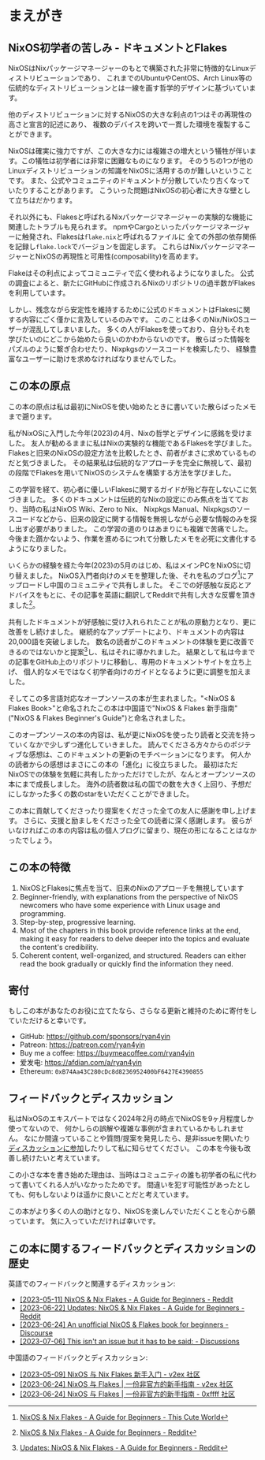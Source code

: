 # まえがき

## NixOS初学者の苦しみ - ドキュメントとFlakes

NixOSはNixパッケージマネージャーのもとで構築された非常に特徴的なLinuxディストリビューションであり、
これまでのUbuntuやCentOS、Arch Linux等の伝統的なディストリビューションとは一線を画す哲学的デザインに基づいています。

他のディストリビューションに対するNixOSの大きな利点の1つはその再現性の高さと宣言的記述にあり、
複数のデバイスを跨いで一貫した環境を複製することができます。

NixOSは確実に強力ですが、この大きな力には複雑さの増大という犠牲が伴います。この犠牲は初学者には非常に困難なものになります。
そのうちの1つが他のLinuxディストリビューションの知識をNixOSに活用するのが難しいということです。
また、公式やコミュニティのドキュメントが分散していたり古くなっていたりすることがあります。
こういった問題はNixOSの初心者に大きな壁として立ちはだかります。

それ以外にも、Flakesと呼ばれるNixパッケージマネージャーの実験的な機能に関連したトラブルも見られます。
npmやCargoといったパッケージマネージャーに触発され、Flakesは`flake.nix`と呼ばれるファイルに
全ての外部の依存関係を記録し`flake.lock`でバージョンを固定します。
これらはNixパッケージマネージャーとNixOSの再現性と可用性(composability)を高めます。

Flakeはその利点によってコミュニティで広く使われるようになりました。
公式の調査によると、新たにGitHubに作成されるNixのリポジトリの過半数がFlakesを利用しています。

しかし、残念ながら安定性を維持するために公式のドキュメントはFlakesに関する内容にごく僅かに言及しているのみです。
このことは多くのNix/NixOSユーザーが混乱してしまいました。
多くの人がFlakesを使っており、自分もそれを学びたいのにどこから始めたら良いのかわからないのです。
散らばった情報をパズルのように繋ぎ合わせたり、Nixpkgsのソースコードを検索したり、
経験豊富なユーザーに助けを求めなければなりませんでした。

## この本の原点

この本の原点は私は最初にNixOSを使い始めたときに書いていた散らばったメモまで遡ります。

私がNixOSに入門した今年(2023)の4月、Nixの哲学とデザインに感銘を受けました。
友人が勧めるままに私はNixの実験的な機能であるFlakesを学びました。
Flakesと旧来のNixOSの設定方法を比較したとき、前者がまさに求めているものだと気づきました。
その結果私は伝統的なアプローチを完全に無視して、最初の段階でFlakesを用いてNixOSのシステムを構築する方法を学びました。

この学習を経て、初心者に優しいFlakesに関するガイドが殆ど存在しないこに気づきました。
多くのドキュメントは伝統的なNixの設定にのみ焦点を当てており、当時の私はNixOS Wiki、Zero to Nix、
Nixpkgs Manual、Nixpkgsのソースコードなどから、旧来の設定に関する情報を無視しながら必要な情報のみを探し出す必要がありました。
この学習の道のりはあまりにも複雑で苦痛でした。
今後また躓かないよう、作業を進めるにつれて分散したメモを必死に文書化するようになりました。

いくらかの経験を経た今年(2023)の5月のはじめ、私はメインPCをNixOSに切り替えました。
NixOS入門者向けのメモを整理した後、それを私のブログ[^1]にアップロードし中国のコミュニティで共有しました。
そこでの好感触な反応とアドバイスをもとに、その記事を英語に翻訳してRedditで共有し大きな反響を頂きました[^2]。

共有したドキュメントが好感触に受け入れられたことが私の原動力となり、更に改善をし続けました。
継続的なアップデートにより、ドキュメントの内容は20,000語を突破しました。
数名の読者がこのドキュメントの体験を更に改善できるのではないかと提案[^3]し、私はそれに導かれました。
結果として私は今までの記事をGitHub上のリポジトリに移動し、専用のドキュメントサイトを立ち上げ、
個人的なメモではなく初学者向けのガイドとなるように更に調整を加えました。

そしてこの多言語対応なオープンソースの本が生まれました。"<NixOS & Flakes Book>"と命名されたこの本は中国語で"NixOS & Flakes 新手指南" ("NixOS & Flakes Beginner's Guide")と命名されました。

<!-- And so, a bilingual open-source book was born, which I named "<NixOS & Flakes Book>" with
the Chinese title "NixOS & Flakes 新手指南" ("NixOS & Flakes Beginner's Guide"). -->

このオープンソースの本の内容は、私が更にNixOSを使ったり読者と交流を持っていくなかで少しずつ進化していきました。
読んでくださる方々からのポジティブな感想は、このドキュメントの更新のモチベーションになります。
何人かの読者からの感想はまさにこの本の「進化」に役立ちました。
最初はただNixOSでの体験を気軽に共有したかっただけでしたが、なんとオープンソースの本にまで成長しました。
海外の読者数は私の国での数を大きく上回り、予想だにしなかった多くの数のstarをいただくことができました。

この本に貢献してくださったり提案をくださった全ての友人に感謝を申し上げます。
さらに、支援と励ましをくださった全ての読者に深く感謝します。
彼らがいなければこの本の内容は私の個人ブログに留まり、現在の形になることはなかったでしょう。

## この本の特徴

1. NixOSとFlakesに焦点を当て、旧来のNixのアプローチを無視しています
2. Beginner-friendly, with explanations from the perspective of NixOS newcomers who have
   some experience with Linux usage and programming.
3. Step-by-step, progressive learning.
4. Most of the chapters in this book provide reference links at the end, making it easy
   for readers to delve deeper into the topics and evaluate the content's credibility.
5. Coherent content, well-organized, and structured. Readers can either read the book
   gradually or quickly find the information they need.

## 寄付

もしこの本があなたのお役に立てたなら、さらなる更新と維持のために寄付をしていただけると幸いです。

- GitHub: <https://github.com/sponsors/ryan4yin>
- Patreon: <https://patreon.com/ryan4yin>
- Buy me a coffee: <https://buymeacoffee.com/ryan4yin>
- 爱发电: <https://afdian.com/a/ryan4yin>
- Ethereum: `0xB74Aa43C280cDc8d8236952400bF6427E4390855`

## フィードバックとディスカッション

私はNixOSのエキスパートではなく2024年2月の時点でNixOSを9ヶ月程度しか使ってないので、
何かしらの誤解や複雑な事例が含まれているかもしれません。
なにか間違っていることや質問/提案を発見したら、是非issueを開いたり
[ディスカッションに参加](https://github.com/ryan4yin/nixos-and-flakes-book/discussions)したりして私に知らせてください。
この本を今後も改善し続けたいと考えています。

この小さな本を書き始めた理由は、当時はコミュニティの誰も初学者の私に代わって書いてくれる人がいなかったためです。
間違いを犯す可能性があったとしても、何もしないよりは遥かに良いことだと考えています。

この本がより多くの人の助けとなり、NixOSを楽しんでいただくことを心から願っています。
気に入っていただければ幸いです。

## この本に関するフィードバックとディスカッションの歴史

英語でのフィードバックと関連するディスカッション:

- [[2023-05-11] NixOS & Nix Flakes - A Guide for Beginners - Reddit](https://www.reddit.com/r/NixOS/comments/13dxw9d/nixos_nix_flakes_a_guide_for_beginners/)
- [[2023-06-22] Updates: NixOS & Nix Flakes - A Guide for Beginners - Reddit](https://www.reddit.com/r/NixOS/comments/14fvz1q/updates_nixos_nix_flakes_a_guide_for_beginners/)
- [[2023-06-24] An unofficial NixOS & Flakes book for beginners - Discourse](https://discourse.nixos.org/t/an-unofficial-nixos-flakes-book-for-beginners/29561)
- [[2023-07-06] This isn't an issue but it has to be said: - Discussions](https://github.com/ryan4yin/nixos-and-flakes-book/discussions/43)

中国語のフィードバックとディスカッション:

- [[2023-05-09] NixOS 与 Nix Flakes 新手入门 - v2ex 社区](https://www.v2ex.com/t/938569#reply45)
- [[2023-06-24] NixOS 与 Flakes | 一份非官方的新手指南 - v2ex 社区](https://www.v2ex.com/t/951190#reply9)
- [[2023-06-24] NixOS 与 Flakes | 一份非官方的新手指南 - 0xffff 社区](https://0xffff.one/d/1547-nixos-yu-flakes-yi-fen-fei-guan)

[^1]:
    [NixOS & Nix Flakes - A Guide for Beginners - This Cute World](https://thiscute.world/en/posts/nixos-and-flake-basics/)

[^2]:
    [NixOS & Nix Flakes - A Guide for Beginners - Reddit](https://www.reddit.com/r/NixOS/comments/13dxw9d/nixos_nix_flakes_a_guide_for_beginners/)

[^3]:
    [Updates: NixOS & Nix Flakes - A Guide for Beginners - Reddit](https://www.reddit.com/r/NixOS/comments/14fvz1q/comment/jp4xhj3/?context=3)
